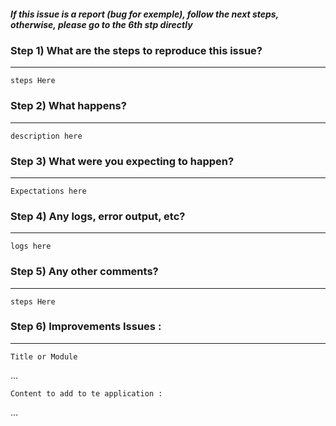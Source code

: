 ##### If this issue is a report (bug for exemple), follow the next steps, otherwise, please go to the 6th stp directly

### Step 1) What are the steps to reproduce this issue?

-------------------------------------------
```
steps Here
```

### Step 2) What happens?

-------------
```
description here
```

### Step 3) What were you expecting to happen?

----------------------------------
```
Expectations here
```

### Step 4) Any logs, error output, etc?

----------------------------
```
logs here
```


### Step 5) Any other comments?

-------------------
```
steps Here
```

### Step 6) Improvements Issues :

-------------------

```
Title or Module
```
…

```
Content to add to te application :
```
…
